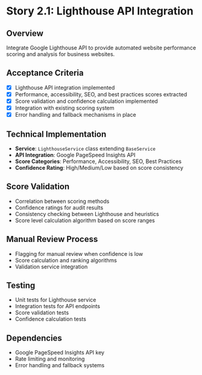# Story 2.1: Lighthouse API Integration

## Overview
Integrate Google Lighthouse API to provide automated website performance scoring and analysis for business websites.

## Acceptance Criteria
- [x] Lighthouse API integration implemented
- [x] Performance, accessibility, SEO, and best practices scores extracted
- [x] Score validation and confidence calculation implemented
- [x] Integration with existing scoring system
- [x] Error handling and fallback mechanisms in place

## Technical Implementation
- **Service**: `LighthouseService` class extending `BaseService`
- **API Integration**: Google PageSpeed Insights API
- **Score Categories**: Performance, Accessibility, SEO, Best Practices
- **Confidence Rating**: High/Medium/Low based on score consistency

## Score Validation
- Correlation between scoring methods
- Confidence ratings for audit results
- Consistency checking between Lighthouse and heuristics
- Score level calculation algorithm based on score ranges

## Manual Review Process
- Flagging for manual review when confidence is low
- Score calculation and ranking algorithms
- Validation service integration

## Testing
- Unit tests for Lighthouse service
- Integration tests for API endpoints
- Score validation tests
- Confidence calculation tests

## Dependencies
- Google PageSpeed Insights API key
- Rate limiting and monitoring
- Error handling and fallback systems
